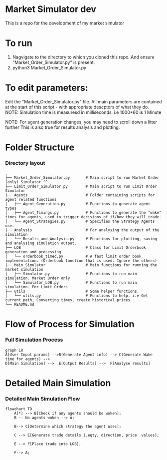 # Market Simulator dev
This is a repo for the development of my market simulator



# To run
1. Nagvigate to the directory to which you cloned this repo. And ensure "Market_Order_Simulator.py" is present.
2. python3 Market_Order_Simulator.py

# To edit parameters:
Edit the "Market_Order_Simulator.py" file.
All main parameters are contained at the start of this script - with appropriate descptors of what they do.
NOTE: Simulation time is measuresd in milliseconds. i.e 1000*60 is 1 Minute

NOTE: For agent generation changes, you may need to scroll down a litter further
This is also true for results analysis and plotting.





Folder Structure 
============================

### Directory layout

    .
    ├── Market_Order_Simulator.py       # Main script to run Market Order (only) Simulator ^^
    ├── Limit_Order_Simulator.py        # Main script to run Limit Order Simulator 
    ├── Agents                     		# Folder containing scripts for agent related functions 
    │   ├── Agent_Generation.py         # Functions to generate agent types
    │   ├── Agent_Timings.py         	# Functions to generate the "wake" times for agents, used to trigger decisions of if/how they will trade.
    │   └── Agent_Strategies.py         # Specifies the Strategy Agents use.
    ├── Analysis	          			# For analysing the output of the simulation
    │   └── Results_and_Analysis.py     # Functions for plotting, saving and analysing simulation output.
    ├── LOB                    			# Class for Limit Orderbook generation and processing. 
    │   └── orderbook_timed.py         	# A fast limit order book implementation. (Orderbook function that is used. Ignore the others)
    ├── Main_Simulator                  # Main functions for running the market simulation 
    │   ├── Simulator.py         		# Functions to run main simulation. Market Order only
    │   └── Simulator_LOB.py         	# Functions to run main simulation. For Limit Orders
    ├── utils                   		# Some helper functions.
    │   └── utils.py         			# Functions to help. i.e Get current path, Converting times, create historical prices
    └── README.md




Flow of Process for Simulation 
============================

### Full Simulation Process

```mermaid
graph LR
A[User Input params] -->B(Generate Agent info) --> C(Generate Wake time for agents) -->
D[Main Simulation] -->  E[Output Results] -->  F[Analyse results]

```


Detailed Main Simulation 
============================

### Detailed Main Simulation Flow

```mermaid
flowchart TD
    A[*] --> B[Check if any agents should be woken];
    B -- No agents woken --> A;
    
    B--> C[Determine which strategy the agent uses];

    C --> E[Generate trade details i.eqty, direction, price  values];

    E --> F[Place trade into LOB];

    F--> A;
 
```

